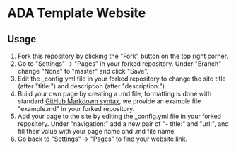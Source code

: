 # ADA Template Website
## Usage
1. Fork this repository by clicking the "Fork" button on the top right corner.
2. Go to "Settings" -> "Pages" in your forked repository. Under "Branch" change "None" to "master" and click "Save".
3. Edit the _config.yml file in your forked repository to change the site title (after "title:") and description (after "description:").
4. Build your own page by creating a .md file, formatting is done with standard [GitHub Markdown syntax](https://docs.github.com/en/get-started/writing-on-github/getting-started-with-writing-and-formatting-on-github/basic-writing-and-formatting-syntax), we provide an example file "example.md" in your forked repository.
5. Add your page to the site by editing the _config.yml file in your forked repository. Under "navigation:" add a new pair of "- title:" and "url:", and fill their value with your page name and .md file name.
6. Go back to "Settings" -> "Pages" to find your website link.
